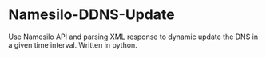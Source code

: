 # Namesilo-DDNS-Update
Use Namesilo API and parsing XML response to dynamic update the DNS in a given time interval. Written in python.
